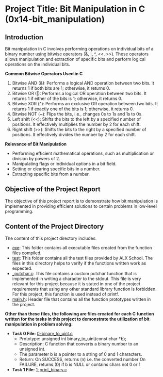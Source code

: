 # Project Title: Bit Manipulation in C (0x14-bit_manipulation)

## Introduction

Bit manipulation in C involves performing operations on individual bits of a binary number using bitwise operators (&, |, ^, <<, >>). These operators allows manipulation and extraction of specific bits and perform logical operations on the individual bits.

**Common Bitwise Operators Used in C**

1. Bitwise AND (&): Performs a logical AND operation between two bits. It returns 1 if both bits are 1; otherwise, it returns 0.
2. Bitwise OR (|): Performs a logical OR operation between two bits. It returns 1 if either of the bits is 1; otherwise, it returns 0.
3. Bitwise XOR (^): Performs an exclusive OR operation between two bits. It returns 1 if exactly one of the bits is 1; otherwise, it returns 0.
4. Bitwise NOT (~): Flips the bits, i.e., changes 0s to 1s and 1s to 0s.
5. Left shift (<<): Shifts the bits to the left by a specified number of positions. It effectively multiplies the number by 2 for each shift.
6. Right shift (>>): Shifts the bits to the right by a specified number of positions. It effectively divides the number by 2 for each shift.

**Relevance of Bit Manipulation**

- Performing efficient mathematical operations, such as multiplication or division by powers of 2.
- Manipulating flags or individual options in a bit field.
- Setting or clearing specific bits in a number.
- Extracting specific bits from a number.

## Objective of the Project Report

The objective of this project report is to demonstrate how bit manipulation is implemented in providing efficient solutions to certain problems in low-level programming.

## Content of the Project Directory

The content of this project directory includes:
- [exe](https://github.com/GoodnessJames/alx-low_level_programming/tree/master/0x14-bit_manipulation/exe): This folder contains all executable files created from the function files compiled.
- [test](https://github.com/GoodnessJames/alx-low_level_programming/tree/master/0x14-bit_manipulation/test): This folder contains all the test files provided by ALX School. The files in this directory helps to verify if the functions written work as expected.
- [_putchar.c](https://github.com/GoodnessJames/alx-low_level_programming/blob/master/0x14-bit_manipulation/_putchar.c): This file contains a custom putchar function that is implemented in writing a character to the stdout. This file is very relevant for this project because it is stated in one of the project requirements that using any other standard library function is forbidden. For this project, this function is used instead of printf.
- [main.h](https://github.com/GoodnessJames/alx-low_level_programming/blob/master/0x14-bit_manipulation/main.h): Header file that contains all the function prototypes written in the project.

**Other than these files, the following are files created for each C function written for the tasks in this project to demonstrate the utilization of bit manipulation in problem solving:**

- **Task 0 File:** [0-binary_to_uint.c](https://github.com/GoodnessJames/alx-low_level_programming/blob/master/0x14-bit_manipulation/0-binary_to_uint.c)
	- Prototype: unsigned int binary_to_uint(const char *b);
	- Description: C function that converts a binary number to an unsigned int.
	- The parameter b is a pointer to a string of 0 and 1 characters.
	- Return: On SUCCESS, returns (n) i.e. the converted number
			  On FAILURE, returns (0) if b is NULL or contains chars not 0 or 1
- **Task 1 File:** [1-print_binary.c](https://github.com/GoodnessJames/alx-low_level_programming/blob/master/0x14-bit_manipulation/1-print_binary.c)

